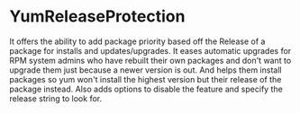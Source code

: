 YumReleaseProtection
====================

It offers the ability to add package priority based off the Release of a package for installs and updates/upgrades. It eases automatic upgrades for RPM system admins who have rebuilt their own packages and don't want to upgrade them just because a newer version is out. And helps them install packages so yum won't install the highest version but their release of the package instead. Also adds options to disable the feature and specify the release string to look for.
